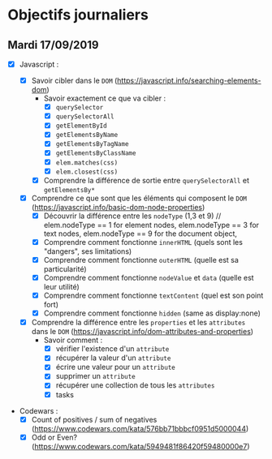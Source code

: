 # Objectifs journaliers

## Mardi 17/09/2019


* [x] Javascript :

  * [x] Savoir cibler dans le `DOM` (https://javascript.info/searching-elements-dom)
    * Savoir exactement ce que va cibler : 
      * [x] `querySelector`
      * [x] `querySelectorAll`
      * [x] `getElementById`
      * [x] `getElementsByName`
      * [x] `getElementsByTagName`
      * [x] `getElementsByClassName`
      * [x] `elem.matches(css)` 
      * [x] `elem.closest(css)` 
    * [x] Comprendre la différence de sortie entre `querySelectorAll` et `getElementsBy*`

  * [x] Comprendre ce que sont que les éléments qui composent le `DOM` (https://javascript.info/basic-dom-node-properties)
    * [x] Découvrir la différence entre les `nodeType` (1,3 et 9) // elem.nodeType == 1 for element nodes, elem.nodeType == 3 for text nodes,  elem.nodeType == 9 for the document object,
    * [x] Comprendre comment fonctionne `innerHTML` (quels sont les "dangers", ses limitations)
    * [x] Comprendre comment fonctionne `outerHTML` (quelle est sa particularité)
    * [x] Comprendre comment fonctionne `nodeValue` et `data` (quelle est leur utilité)
    * [x] Comprendre comment fonctionne `textContent` (quel est son point fort)
    * [x] Comprendre comment fonctionne `hidden` (same as display:none)

  * [x] Comprendre la différence entre les `properties` et les `attributes` dans le `DOM` (https://javascript.info/dom-attributes-and-properties)
    * Savoir comment : 
      * [x] vérifier l'existence d'un `attribute`
      * [x] récupérer la valeur d'un `attribute`
      * [x] écrire une valeur pour un `attribute`
      * [x] supprimer un `attribute`
      * [x] récupérer une collection de tous les `attributes`
      * [x] tasks 

* Codewars :
  * [X] Count of positives / sum of negatives (https://www.codewars.com/kata/576bb71bbbcf0951d5000044)
  * [x] Odd or Even? (https://www.codewars.com/kata/5949481f86420f59480000e7)
